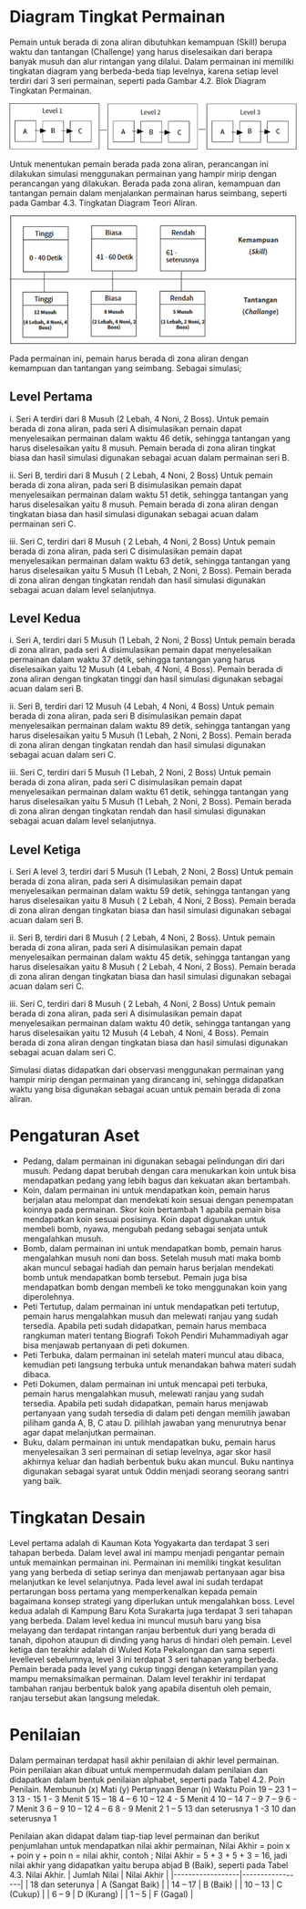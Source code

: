 # Diagram Tingkat Permainan
Pemain untuk berada di zona aliran dibutuhkan kemampuan (Skill) berupa waktu
dan tantangan (Challenge) yang harus diselesaikan dari berapa banyak musuh dan
alur rintangan yang dilalui. Dalam permainan ini memiliki tingkatan diagram yang
berbeda-beda tiap levelnya, karena setiap level terdiri dari 3 seri permainan, seperti pada Gambar 4.2. Blok Diagram Tingkatan Permainan.

![image](uploads/46f6ddf2b4375fa2fd9a00fa50a5a16e/image.png)

Untuk menentukan pemain berada pada zona aliran, perancangan ini dilakukan
simulasi menggunakan permainan yang hampir mirip dengan perancangan yang
dilakukan. Berada pada zona aliran, kemampuan dan tantangan pemain dalam
menjalankan permainan harus seimbang, seperti pada Gambar 4.3. Tingkatan
Diagram Teori Aliran.

![image](uploads/cd910c2820ff64ace836899642eb7db8/image.png)

Pada permainan ini, pemain harus berada di zona aliran dengan kemampuan dan
tantangan yang seimbang. Sebagai simulasi;

## Level Pertama
 
i. Seri A terdiri dari 8 Musuh (2 Lebah, 4 Noni, 2 Boss).
Untuk pemain berada di zona aliran, pada seri A disimulasikan pemain
dapat menyelesaikan permainan dalam waktu 46 detik, sehingga
tantangan yang harus diselesaikan yaitu 8 musuh. Pemain berada di zona
aliran tingkat biasa dan hasil simulasi digunakan sebagai acuan dalam
permainan seri B.

ii. Seri B, terdiri dari 8 Musuh ( 2 Lebah, 4 Noni, 2 Boss)
Untuk pemain berada di zona aliran, pada seri B disimulasikan pemain
dapat menyelesaikan permainan dalam waktu 51 detik, sehingga
tantangan yang harus diselesaikan yaitu 8 musuh. Pemain berada di zona
aliran dengan tingkatan biasa dan hasil simulasi digunakan sebagai acuan
dalam permainan seri C.

iii. Seri C, terdiri dari 8 Musuh ( 2 Lebah, 4 Noni, 2 Boss)
Untuk pemain berada di zona aliran, pada seri C disimulasikan pemain
dapat menyelesaikan permainan dalam waktu 63 detik, sehingga
tantangan yang harus diselesaikan yaitu 5 Musuh (1 Lebah, 2 Noni, 2
Boss). Pemain berada di zona aliran dengan tingkatan rendah dan hasil
simulasi digunakan sebagai acuan dalam level selanjutnya.

## Level Kedua

i. Seri A, terdiri dari 5 Musuh (1 Lebah, 2 Noni, 2 Boss)
Untuk pemain berada di zona aliran, pada seri A disimulasikan pemain
dapat menyelesaikan permainan dalam waktu 37 detik, sehingga
tantangan yang harus diselesaikan yaitu 12 Musuh (4 Lebah, 4 Noni, 4
Boss). Pemain berada di zona aliran dengan tingkatan tinggi dan hasil
simulasi digunakan sebagai acuan dalam seri B.

ii. Seri B, terdiri dari 12 Musuh (4 Lebah, 4 Noni, 4 Boss)
Untuk pemain berada di zona aliran, pada seri B disimulasikan pemain
dapat menyelesaikan permainan dalam waktu 89 detik, sehingga
tantangan yang harus diselesaikan yaitu 5 Musuh (1 Lebah, 2 Noni, 2 
Boss). Pemain berada di zona aliran dengan tingkatan rendah dan hasil
simulasi digunakan sebagai acuan dalam seri C.

iii. Seri C, terdiri dari 5 Musuh (1 Lebah, 2 Noni, 2 Boss)
Untuk pemain berada di zona aliran, pada seri C disimulasikan pemain
dapat menyelesaikan permainan dalam waktu 61 detik, sehingga
tantangan yang harus diselesaikan yaitu 5 Musuh (1 Lebah, 2 Noni, 2
Boss). Pemain berada di zona aliran dengan tingkatan rendah dan hasil
simulasi digunakan sebagai acuan dalam level selanjutnya.

## Level Ketiga

i. Seri A level 3, terdiri dari 5 Musuh (1 Lebah, 2 Noni, 2 Boss)
Untuk pemain berada di zona aliran, pada seri A disimulasikan pemain
dapat menyelesaikan permainan dalam waktu 59 detik, sehingga
tantangan yang harus diselesaikan yaitu 8 Musuh ( 2 Lebah, 4 Noni, 2
Boss). Pemain berada di zona aliran dengan tingkatan biasa dan hasil
simulasi digunakan sebagai acuan dalam seri B.

ii. Seri B, terdiri dari 8 Musuh ( 2 Lebah, 4 Noni, 2 Boss).
Untuk pemain berada di zona aliran, pada seri A disimulasikan pemain
dapat menyelesaikan permainan dalam waktu 45 detik, sehingga
tantangan yang harus diselesaikan yaitu 8 Musuh ( 2 Lebah, 4 Noni, 2
Boss). Pemain berada di zona aliran dengan tingkatan biasa dan hasil
simulasi digunakan sebagai acuan dalam seri C.

iii. Seri C, terdiri dari 8 Musuh ( 2 Lebah, 4 Noni, 2 Boss)
Untuk pemain berada di zona aliran, pada seri A disimulasikan pemain
dapat menyelesaikan permainan dalam waktu 40 detik, sehingga
tantangan yang harus diselesaikan yaitu 12 Musuh (4 Lebah, 4 Noni, 4
Boss). Pemain berada di zona aliran dengan tingkatan biasa dan hasil
simulasi digunakan sebagai acuan dalam seri C.

Simulasi diatas didapatkan dari observasi menggunakan permainan yang
hampir mirip dengan permainan yang dirancang ini, sehingga didapatkan
waktu yang bisa digunakan sebagai acuan untuk pemain berada di zona aliran.

# Pengaturan Aset
 - Pedang, dalam permainan ini digunakan sebagai pelindungan diri dari musuh.
Pedang dapat berubah dengan cara menukarkan koin untuk bisa mendapatkan
pedang yang lebih bagus dan kekuatan akan bertambah.
 - Koin, dalam permainan ini untuk mendapatkan koin, pemain harus berjalan
atau melompat dan mendekati koin sesuai dengan penempatan koinnya pada
permainan. Skor koin bertambah 1 apabila pemain bisa mendapatkan koin
sesuai posisinya. Koin dapat digunakan untuk membeli bomb, nyawa,
mengubah pedang sebagai senjata untuk mengalahkan musuh.
 - Bomb, dalam permainan ini untuk mendapatkan bomb, pemain harus
mengalahkan musuh noni dan boss. Setelah musuh mati maka bomb akan
muncul sebagai hadiah dan pemain harus berjalan mendekati bomb untuk
mendapatkan bomb tersebut. Pemain juga bisa mendapatkan bomb dengan
membeli ke toko menggunakan koin yang diperolehnya. 
 - Peti Tertutup, dalam permainan ini untuk mendapatkan peti tertutup, pemain
harus mengalahkan musuh dan melewati ranjau yang sudah tersedia. Apabila
peti sudah didapatkan, pemain harus membaca rangkuman materi tentang
Biografi Tokoh Pendiri Muhammadiyah agar bisa menjawab pertanyaan di peti
dokumen.
 - Peti Terbuka, dalam permainan ini setelah materi muncul atau dibaca,
kemudian peti langsung terbuka untuk menandakan bahwa materi sudah dibaca.
 - Peti Dokumen, dalam permainan ini untuk mencapai peti terbuka, pemain harus
mengalahkan musuh, melewati ranjau yang sudah tersedia. Apabila peti sudah
didapatkan, pemain harus menjawab pertanyaan yang sudah tersedia di dalam
peti dengan memilih jawaban piliham ganda A, B, C atau D. pilihlah jawaban
yang menurutnya benar agar dapat melanjutkan permainan.
 - Buku, dalam permainan ini untuk mendapatkan buku, pemain harus
menyelesaikan 3 seri permainan di setiap levelnya, agar skor hasil akhirnya
keluar dan hadiah berbentuk buku akan muncul. Buku nantinya digunakan
sebagai syarat untuk Oddin menjadi seorang seorang santri yang baik.

# Tingkatan Desain
Level pertama adalah di Kauman Kota Yogyakarta dan terdapat 3 seri tahapan
berbeda. Dalam level awal ini mampu menjadi pengantar pemain untuk memainkan
permainan ini. Permainan ini memiliki tingkat kesulitan yang yang berbeda di
setiap serinya dan menjawab pertanyaan agar bisa melanjutkan ke level
selanjutnya. Pada level awal ini sudah terdapat pertarungan boss pertama yang 
memperkenalkan kepada pemain bagaimana konsep strategi yang diperlukan untuk
mengalahkan boss.
Level kedua adalah di Kampung Baru Kota Surakarta juga terdapat 3 seri tahapan
yang berbeda. Dalam level kedua ini muncul musuh baru yang bisa melayang dan
terdapat rintangan ranjau berbentuk duri yang berada di tanah, dipohon ataupun di
dinding yang harus di hindari oleh pemain.
Level ketiga dan terakhir adalah di Wuled Kota Pekalongan dan sama seperti levellevel sebelumnya, level 3 ini terdapat 3 seri tahapan yang berbeda. Pemain berada
pada level yang cukup tinggi dengan keterampilan yang mampu memaksimalkan
permainan. Dalam level terakhir ini terdapat tambahan ranjau berbentuk balok yang
apabila disentuh oleh pemain, ranjau tersebut akan langsung meledak.

# Penilaian
Dalam permainan terdapat hasil akhir penilaian di akhir level permainan. Poin
penilaian akan dibuat untuk mempermudah dalam penilaian dan didapatkan dalam
bentuk penilaian alphabet, seperti pada Tabel 4.2. Poin Penilain.
Membunuh
(x)	Mati (y)	Pertanyaan
Benar (n)	Waktu	Poin
19 – 23	1 – 3	13 - 15	1 - 3 Menit	5
15 – 18	4 – 6	10 – 12	4 - 5 Menit	4
10 – 14	7 – 9	7 – 9	6 - 7 Menit	3
6 – 9	10 – 12	4 – 6	8 - 9 Menit	2
1 – 5	13 dan
seterusnya	1 -3	10 dan
seterusnya	1

Penilaian akan didapat dalam tiap-tiap level permainan dan berikut penjumlahan
untuk mendapatkan nilai akhir permainan, Nilai Akhir = poin x + poin y + poin n
= nilai akhir, contoh ; Nilai Akhir = 5 + 3 + 5 + 3 = 16, jadi nilai akhir yang
didapatkan yaitu berupa abjad B (Baik), seperti pada Tabel 4.3. Nilai Akhir.
| Jumlah Nilai     | Nilai Akhir     |
|------------------|-----------------|
| 18 dan seterunya | A (Sangat Baik) |
| 14 – 17          | B (Baik)        |
| 10 – 13          | C (Cukup)       |
| 6 – 9            | D (Kurang)      |
| 1 – 5            | F (Gagal)       |